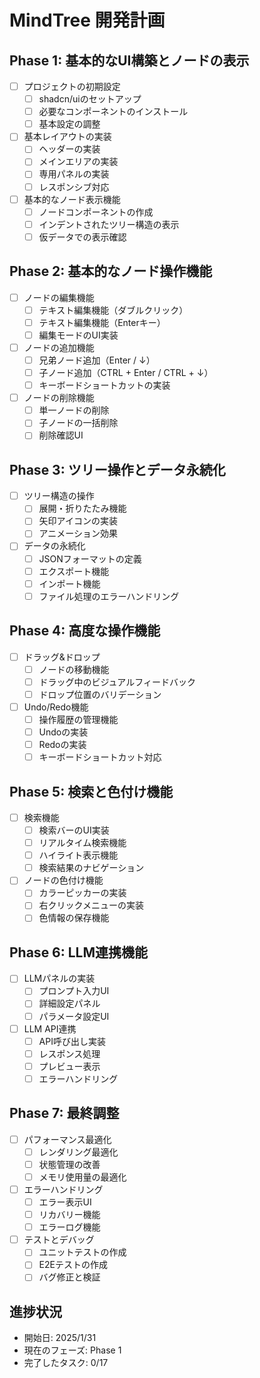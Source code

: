# MindTree 開発計画

## Phase 1: 基本的なUI構築とノードの表示
- [ ] プロジェクトの初期設定
  - [ ] shadcn/uiのセットアップ
  - [ ] 必要なコンポーネントのインストール
  - [ ] 基本設定の調整

- [ ] 基本レイアウトの実装
  - [ ] ヘッダーの実装
  - [ ] メインエリアの実装
  - [ ] 専用パネルの実装
  - [ ] レスポンシブ対応

- [ ] 基本的なノード表示機能
  - [ ] ノードコンポーネントの作成
  - [ ] インデントされたツリー構造の表示
  - [ ] 仮データでの表示確認

## Phase 2: 基本的なノード操作機能
- [ ] ノードの編集機能
  - [ ] テキスト編集機能（ダブルクリック）
  - [ ] テキスト編集機能（Enterキー）
  - [ ] 編集モードのUI実装

- [ ] ノードの追加機能
  - [ ] 兄弟ノード追加（Enter / ↓）
  - [ ] 子ノード追加（CTRL + Enter / CTRL + ↓）
  - [ ] キーボードショートカットの実装

- [ ] ノードの削除機能
  - [ ] 単一ノードの削除
  - [ ] 子ノードの一括削除
  - [ ] 削除確認UI

## Phase 3: ツリー操作とデータ永続化
- [ ] ツリー構造の操作
  - [ ] 展開・折りたたみ機能
  - [ ] 矢印アイコンの実装
  - [ ] アニメーション効果

- [ ] データの永続化
  - [ ] JSONフォーマットの定義
  - [ ] エクスポート機能
  - [ ] インポート機能
  - [ ] ファイル処理のエラーハンドリング

## Phase 4: 高度な操作機能
- [ ] ドラッグ&ドロップ
  - [ ] ノードの移動機能
  - [ ] ドラッグ中のビジュアルフィードバック
  - [ ] ドロップ位置のバリデーション

- [ ] Undo/Redo機能
  - [ ] 操作履歴の管理機能
  - [ ] Undoの実装
  - [ ] Redoの実装
  - [ ] キーボードショートカット対応

## Phase 5: 検索と色付け機能
- [ ] 検索機能
  - [ ] 検索バーのUI実装
  - [ ] リアルタイム検索機能
  - [ ] ハイライト表示機能
  - [ ] 検索結果のナビゲーション

- [ ] ノードの色付け機能
  - [ ] カラーピッカーの実装
  - [ ] 右クリックメニューの実装
  - [ ] 色情報の保存機能

## Phase 6: LLM連携機能
- [ ] LLMパネルの実装
  - [ ] プロンプト入力UI
  - [ ] 詳細設定パネル
  - [ ] パラメータ設定UI

- [ ] LLM API連携
  - [ ] API呼び出し実装
  - [ ] レスポンス処理
  - [ ] プレビュー表示
  - [ ] エラーハンドリング

## Phase 7: 最終調整
- [ ] パフォーマンス最適化
  - [ ] レンダリング最適化
  - [ ] 状態管理の改善
  - [ ] メモリ使用量の最適化

- [ ] エラーハンドリング
  - [ ] エラー表示UI
  - [ ] リカバリー機能
  - [ ] エラーログ機能

- [ ] テストとデバッグ
  - [ ] ユニットテストの作成
  - [ ] E2Eテストの作成
  - [ ] バグ修正と検証

## 進捗状況
- 開始日: 2025/1/31
- 現在のフェーズ: Phase 1
- 完了したタスク: 0/17
